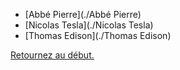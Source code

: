 - [Abbé Pierre](./Abbé Pierre)
- [Nicolas Tesla](./Nicolas Tesla)
- [Thomas Edison](./Thomas Edison)

[Retournez au début.](https://github.com/MICK4EL/RTE_DEVIN/tree/main/Depart)
